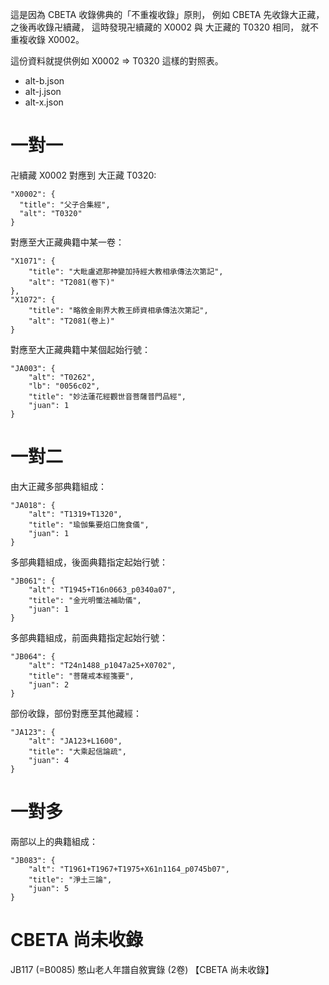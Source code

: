 這是因為 CBETA 收錄佛典的「不重複收錄」原則，
例如 CBETA 先收錄大正藏，之後再收錄卍續藏，
這時發現卍續藏的 X0002 與 大正藏的 T0320 相同，
就不重複收錄 X0002。

這份資料就提供例如 X0002 => T0320 這樣的對照表。

* alt-b.json
* alt-j.json
* alt-x.json

# 一對一

卍續藏 X0002 對應到 大正藏 T0320:

    "X0002": {
      "title": "父子合集經",
      "alt": "T0320"
    }

對應至大正藏典籍中某一卷：

	"X1071": {
		"title": "大毗盧遮那神變加持經大教相承傳法次第記",
		"alt": "T2081(卷下)"
	},
	"X1072": {
		"title": "略敘金剛界大教王師資相承傳法次第記",
		"alt": "T2081(卷上)"
	}

對應至大正藏典籍中某個起始行號：

	"JA003": {
		"alt": "T0262",
		"lb": "0056c02",
		"title": "妙法蓮花經觀世音菩薩普門品經",
		"juan": 1
	}

# 一對二

由大正藏多部典籍組成：

	"JA018": {
		"alt": "T1319+T1320",
		"title": "瑜伽集要焰口施食儀",
		"juan": 1
	}

多部典籍組成，後面典籍指定起始行號：

	"JB061": {
		"alt": "T1945+T16n0663_p0340a07",
		"title": "金光明懺法補助儀",
		"juan": 1
	}

多部典籍組成，前面典籍指定起始行號：

	"JB064": {
		"alt": "T24n1488_p1047a25+X0702",
		"title": "菩薩戒本經箋要",
		"juan": 2
	}

部份收錄，部份對應至其他藏經：

	"JA123": {
		"alt": "JA123+L1600",
		"title": "大乘起信論疏",
		"juan": 4
	}

# 一對多

兩部以上的典籍組成：

	"JB083": {
		"alt": "T1961+T1967+T1975+X61n1164_p0745b07",
		"title": "淨土三論",
		"juan": 5
	}

# CBETA 尚未收錄

JB117 (=B0085) 憨山老人年譜自敘實錄 (2卷) 【CBETA 尚未收錄】
